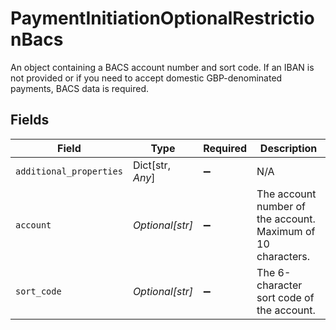 # PaymentInitiationOptionalRestrictionBacs

An object containing a BACS account number and sort code. If an IBAN is not provided or if you need to accept domestic GBP-denominated payments, BACS data is required.


## Fields

| Field                                                        | Type                                                         | Required                                                     | Description                                                  |
| ------------------------------------------------------------ | ------------------------------------------------------------ | ------------------------------------------------------------ | ------------------------------------------------------------ |
| `additional_properties`                                      | Dict[str, *Any*]                                             | :heavy_minus_sign:                                           | N/A                                                          |
| `account`                                                    | *Optional[str]*                                              | :heavy_minus_sign:                                           | The account number of the account. Maximum of 10 characters. |
| `sort_code`                                                  | *Optional[str]*                                              | :heavy_minus_sign:                                           | The 6-character sort code of the account.                    |
